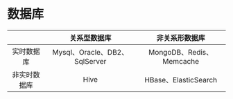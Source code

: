 <!--
 * @Descripttion: 
 * @version: 
 * @Author: WangQing
 * @email: 2749374330@qq.com
 * @Date: 2019-12-15 21:42:43
 * @LastEditors: WangQing
 * @LastEditTime: 2019-12-15 21:54:23
 -->
# 数据库

||关系型数据库|非关系形数据库|
|:-:|:-:|:-:|
|实时数据库|Mysql、Oracle、DB2、SqlServer|MongoDB、Redis、Memcache|
|非实时数据库|Hive|HBase、ElasticSearch|